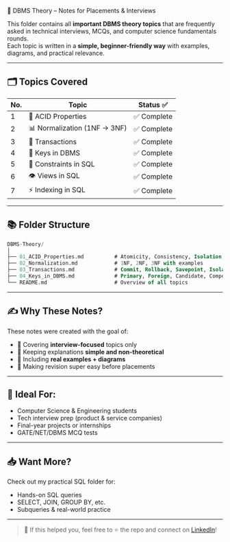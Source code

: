  🧠 DBMS Theory – Notes for Placements & Interviews

This folder contains all **important DBMS theory topics** that are frequently asked in technical interviews, MCQs, and computer science fundamentals rounds.  
Each topic is written in a **simple, beginner-friendly way** with examples, diagrams, and practical relevance.

---

## 🗂️ Topics Covered

| No. | Topic                        | Status ✅ |
|-----|------------------------------|-----------|
| 1   | 🔁 ACID Properties            | ✅ Complete |
| 2   | 📊 Normalization (1NF → 3NF)  | ✅ Complete |
| 3   | 🔄 Transactions               | ✅ Complete |
| 4   | 🔑 Keys in DBMS               | ✅ Complete |
| 5   | 🚫 Constraints in SQL         | ✅ Complete |
| 6   | 👁️ Views in SQL               | ✅ Complete |
| 7   | ⚡ Indexing in SQL             | ✅ Complete |

---

## 📚 Folder Structure

```sql
DBMS-Theory/
│
├── 01_ACID_Properties.md          # Atomicity, Consistency, Isolation, Durability
├── 02_Normalization.md            # 1NF, 2NF, 3NF with examples
├── 03_Transactions.md             # Commit, Rollback, Savepoint, Isolation levels
├── 04_Keys_in_DBMS.md             # Primary, Foreign, Candidate, Composite, etc.
└── README.md                      # Overview of all topics
```

---

## ✍️ Why These Notes?

These notes were created with the goal of:
- 📌 Covering **interview-focused** topics only
- 🧠 Keeping explanations **simple and non-theoretical**
- 🧪 Including **real examples + diagrams**
- 🚀 Making revision super easy before placements

---

## 💼 Ideal For:

- Computer Science & Engineering students
- Tech interview prep (product & service companies)
- Final-year projects or internships
- GATE/NET/DBMS MCQ tests

---

## 📥 Want More?

Check out my practical SQL folder for:
- Hands-on SQL queries
- SELECT, JOIN, GROUP BY, etc.
- Subqueries & real-world practice

---

> 📢 If this helped you, feel free to ⭐ the repo and connect on [LinkedIn](https://linkedin.com/in/your-profile)!
